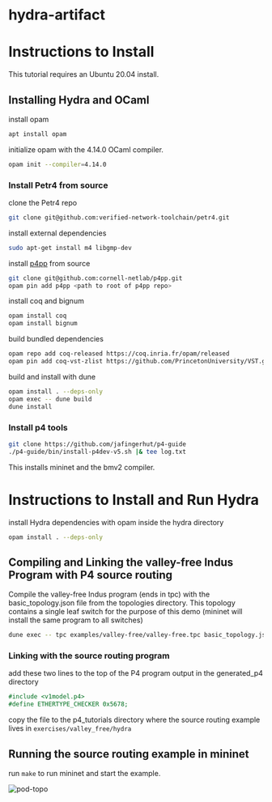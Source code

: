 # hydra-artifact

# Instructions to Install 

This tutorial requires an Ubuntu 20.04 install. 

## Installing Hydra and OCaml

install opam 
```bash
apt install opam
```
initialize opam with the 4.14.0 OCaml compiler. 
```bash
opam init --compiler=4.14.0
```

### Install Petr4 from source 

clone the Petr4 repo
```bash
git clone git@github.com:verified-network-toolchain/petr4.git
```
install external dependencies
```bash
sudo apt-get install m4 libgmp-dev
```

install [p4pp](https://github.com/cornell-netlab/p4pp) from source
```bash
git clone git@github.com:cornell-netlab/p4pp.git
opam pin add p4pp <path to root of p4pp repo>
```

install coq and bignum
```bash
opam install coq
opam install bignum
```
build bundled dependencies
```bash
opam repo add coq-released https://coq.inria.fr/opam/released
opam pin add coq-vst-zlist https://github.com/PrincetonUniversity/VST.git
```
build and install with dune 
```bash
opam install . --deps-only
opam exec -- dune build
dune install
```

### Install p4 tools
```bash
git clone https://github.com/jafingerhut/p4-guide
./p4-guide/bin/install-p4dev-v5.sh |& tee log.txt
```
This installs mininet and the bmv2 compiler. 

# Instructions to Install and Run Hydra 

install Hydra dependencies with opam inside the hydra directory
```bash
opam install . --deps-only
```

## Compiling and Linking the valley-free Indus Program with P4 source routing

Compile the valley-free Indus program (ends in tpc) with the basic_topology.json file from the topologies directory. This topology contains a single leaf switch for the purpose of this demo (mininet will install the same program to all switches)
```bash
dune exec -- tpc examples/valley-free/valley-free.tpc basic_topology.json
```

### Linking with the source routing program 

add these two lines to the top of the P4 program output in the generated_p4 directory
```OCaml
#include <v1model.p4> 
#define ETHERTYPE_CHECKER 0x5678;
```

copy the file to the p4_tutorials directory where the source routing example lives in `exercises/valley_free/hydra`

## Running the source routing example in mininet

run `make` to run mininet and start the example. 

![pod-topo](./hydra-artifact/p4_tutorials/exercises/basic/pod-topo/pod-topo.png)



